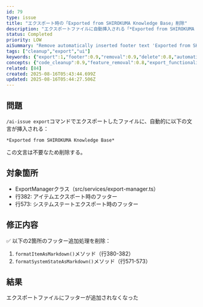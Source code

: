```yaml
---
id: 79
type: issue
title: "エクスポート時の「Exported from SHIROKUMA Knowledge Base」削除"
description: "エクスポートファイルに自動挿入される「*Exported from SHIROKUMA Knowledge Base*」というフッター文言を削除する"
status: Completed
priority: LOW
aiSummary: "Remove automatically inserted footer text 'Exported from SHIROKUMA Knowledge Base' from export files generated by the ExportManager class"
tags: ["cleanup","export","ui"]
keywords: {"export":1,"footer":0.9,"removal":0.9,"delete":0.8,"automatic":0.7}
concepts: {"code_cleanup":0.9,"feature_removal":0.8,"export_functionality":0.8,"user_experience":0.6}
related: [84]
created: 2025-08-16T05:43:44.699Z
updated: 2025-08-16T05:44:27.506Z
---
```


## 問題
`/ai-issue export`コマンドでエクスポートしたファイルに、自動的に以下の文言が挿入される：
```
*Exported from SHIROKUMA Knowledge Base*
```

この文言は不要なため削除する。

## 対象箇所
- ExportManagerクラス（src/services/export-manager.ts）
- 行382: アイテムエクスポート時のフッター
- 行573: システムステートエクスポート時のフッター

## 修正内容
✅ 以下の2箇所のフッター追加処理を削除：
1. `formatItemAsMarkdown()`メソッド（行380-382）
2. `formatSystemStateAsMarkdown()`メソッド（行571-573）

## 結果
エクスポートファイルにフッターが追加されなくなった
